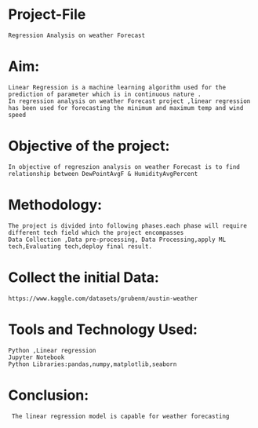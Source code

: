# Project-File
    Regression Analysis on weather Forecast
# Aim:
    Linear Regression is a machine learning algorithm used for the prediction of parameter which is in continuous nature .
    In regression analysis on weather Forecast project ,linear regression has been used for forecasting the minimum and maximum temp and wind speed


 # Objective of the project:
    In objective of regreszion analysis on weather Forecast is to find relationship between DewPointAvgF & HumidityAvgPercent


# Methodology:
    The project is divided into following phases.each phase will require different tech field which the project encompasses
    Data Collection ,Data pre-processing, Data Processing,apply ML tech,Evaluating tech,deploy final result.


# Collect the initial Data:
    https://www.kaggle.com/datasets/grubenm/austin-weather


# Tools and Technology Used:
    Python ,Linear regression
    Jupyter Notebook
    Python Libraries:pandas,numpy,matplotlib,seaborn
 
 
# Conclusion:
     The linear regression model is capable for weather forecasting
